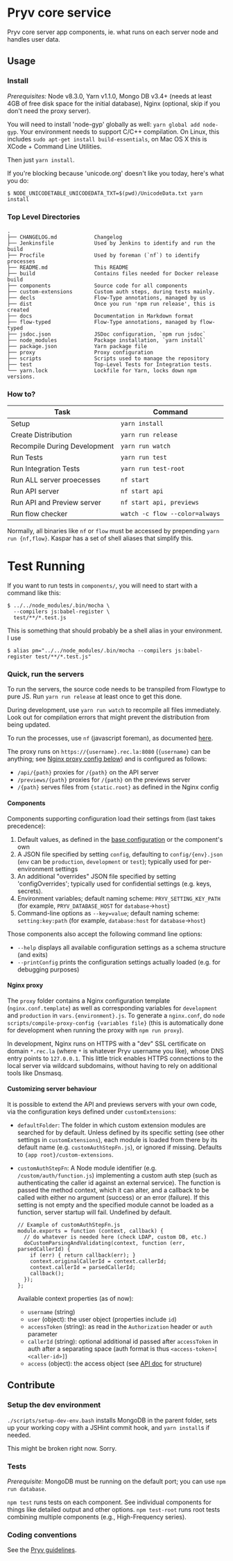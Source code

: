 # Pryv core service

Pryv core server app components, ie. what runs on each server node and handles user data.


## Usage

### Install

_Prerequisites:_ Node v8.3.0, Yarn v1.1.0, Mongo DB v3.4+ (needs at least 4GB of free disk space for the initial database), Nginx (optional, skip if you don't need the proxy server).

You will need to install 'node-gyp' globally as well: `yarn global add node-gyp`. Your environment needs to support C/C++ compilation. On Linux, this includes `sudo apt-get install build-essentials`, on Mac OS X this is XCode + Command Line Utilities. 

Then just `yarn install`.

If you're blocking because 'unicode.org' doesn't like you today, here's what you do: 

    $ NODE_UNICODETABLE_UNICODEDATA_TXT=$(pwd)/UnicodeData.txt yarn install

### Top Level Directories

    .
    ├── CHANGELOG.md            Changelog
    ├── Jenkinsfile             Used by Jenkins to identify and run the build
    ├── Procfile                Used by foreman (`nf`) to identify processes 
    ├── README.md               This README
    ├── build                   Contains files needed for Docker release build
    ├── components              Source code for all components 
    ├── custom-extensions       Custom auth steps, during tests mainly.
    ├── decls                   Flow-Type annotations, managed by us
    ├── dist                    Once you run 'npm run release', this is created
    ├── docs                    Documentation in Markdown format 
    ├── flow-typed              Flow-Type annotations, managed by flow-typed
    ├── jsdoc.json              JSDoc configuration, `npm run jsdoc`
    ├── node_modules            Package installation, `yarn install`
    ├── package.json            Yarn package file
    ├── proxy                   Proxy configuration
    ├── scripts                 Scripts used to manage the repository
    ├── test                    Top-Level Tests for Integration tests.
    └── yarn.lock               Lockfile for Yarn, locks down npm versions.
    
### How to?

| Task                         | Command                        |
| ---------------------------- | ------------------------------ |
| Setup                        | `yarn install`                 |
| Create Distribution          | `yarn run release`             |
| Recompile During Development | `yarn run watch`               |
| Run Tests                    | `yarn run test`                |
| Run Integration Tests        | `yarn run test-root`           |
| Run ALL server proecesses    | `nf start`                     |
| Run API server               | `nf start api`                 |
| Run API and Preview server   | `nf start api, previews`       |
| Run flow checker             | `watch -c flow --color=always` |

Normally, all binaries like `nf` or `flow` must be accessed by prepending `yarn run {nf,flow}`. Kaspar has a set of shell aliases that simplify this. 

# Test Running

If you want to run tests in `components/`, you will need to start with a command like this: 

    $ ../../node_modules/.bin/mocha \
      --compilers js:babel-register \
      test/**/*.test.js
    
This is something that should probably be a shell alias in your environment. I use 

    $ alias pm="../../node_modules/.bin/mocha --compilers js:babel-register test/**/*.test.js"

### Quick, run the servers

To run the servers, the source code needs to be transpiled from Flowtype to pure JS. Run `yarn run release` at least once to get this done. 

During development, use `yarn run watch` to recompile all files immediately. Look out for compilation errors that might prevent the distribution from being updated. 

To run the processes, use `nf` (javascript foreman), as documented [here](http://strongloop.github.io/node-foreman/).

The proxy runs on `https://{username}.rec.la:8080` (`{username}` can be anything; see [Nginx proxy config below](#nginx-proxy)) and is configured as follows:

- `/api/{path}` proxies for `/{path}` on the API server
- `/previews/{path}` proxies for `/{path}` on the previews server
- `/{path}` serves files from `{static.root}` as defined in the Nginx config

#### Components

Components supporting configuration load their settings from (last takes precedence):

1. Default values, as defined in the [base configuration](https://github.com/pryv/service-core/blob/master/components/utils/src/config.js#L20) or the component's own
2. A JSON file specified by setting `config`, defaulting to `config/{env}.json` (`env` can be `production`, `development` or `test`); typically used for per-environment settings
3. An additional "overrides" JSON file specified by setting 'configOverrides'; typically used for confidential settings (e.g. keys, secrets).
4. Environment variables; default naming scheme: `PRYV_SETTING_KEY_PATH` (for example, `PRYV_DATABASE_HOST` for `database`→`host`)
5. Command-line options as `--key=value`; default naming scheme: `setting:key:path` (for example, `database:host` for `database`→`host`)

Those components also accept the following command line options:

- `--help` displays all available configuration settings as a schema structure (and exits)
- `--printConfig` prints the configuration settings actually loaded (e.g. for debugging purposes)


#### Nginx proxy

The `proxy` folder contains a Nginx configuration template (`nginx.conf.template`) as well as corresponding variables for `development` and `production` in `vars.{environment}.js`. To generate a `nginx.conf`, do `node scripts/compile-proxy-config {variables file}` (this is automatically done for development when running the proxy with `npm run proxy`).

In development, Nginx runs on HTTPS with a "dev" SSL certificate on domain `*.rec.la` (where `*` is whatever Pryv username you like), whose DNS entry points to `127.0.0.1`. This little trick enables HTTPS connections to the local server via wildcard subdomains, without having to rely on additional tools like Dnsmasq.


#### Customizing server behaviour

It is possible to extend the API and previews servers with your own code, via the configuration keys defined under `customExtensions`:

- `defaultFolder`: The folder in which custom extension modules are searched for by default. Unless defined by its specific setting (see other settings in `customExtensions`), each module is loaded from there by its default name (e.g. `customAuthStepFn.js`), or ignored if missing. Defaults to `{app root}/custom-extensions`.
- `customAuthStepFn`: A Node module identifier (e.g. `/custom/auth/function.js`) implementing a custom auth step (such as authenticating the caller id against an external service). The function is passed the method context, which it can alter, and a callback to be called with either no argument (success) or an error (failure). If this setting is not empty and the specified module cannot be loaded as a function, server startup will fail. Undefined by default.

    ```
    // Example of customAuthStepFn.js
    module.exports = function (context, callback) {
      // do whatever is needed here (check LDAP, custom DB, etc.)
      doCustomParsingAndValidating(context, function (err, parsedCallerId) {
        if (err) { return callback(err); }
        context.originalCallerId = context.callerId;
        context.callerId = parsedCallerId;
        callback();
      });
    };
    ```

    Available context properties (as of now):
    
    - `username` (string)
    - `user` (object): the user object (properties include `id`)
    - `accessToken` (string): as read in the `Authorization` header or `auth` parameter
    - `callerId` (string): optional additional id passed after `accessToken` in auth after a separating space (auth format is thus `<access-token>[ <caller-id>]`)
    - `access` (object): the access object (see [API doc](https://api.pryv.com/reference/#access) for structure) 


## Contribute

### Setup the dev environment

`./scripts/setup-dev-env.bash` installs MongoDB in the parent folder, sets up your working copy with a JSHint commit hook, and `yarn install`s if needed.

This might be broken right now. Sorry.

### Tests

_Prerequisite:_ MongoDB must be running on the default port; you can use `npm run database`.

`npm test` runs tests on each component. See individual components for things like detailed output and other options.
`npm test-root` runs root tests combining multiple components (e.g., High-Frequency series).

### Coding conventions

See the [Pryv guidelines](http://pryv.github.io/guidelines/).


